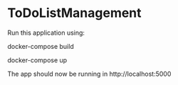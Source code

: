 # ToDoListManagement
Run this application using:

docker-compose build

docker-compose up

The app should now be running in http://localhost:5000

